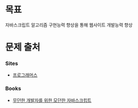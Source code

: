 # 목표
자바스크립트 알고리즘 구현능력 향상을 통해 웹사이트 개발능력 향상

# 문제 출처
<h3>Sites</h3>
<ul>
 <li><a href='https://www.acmicpc.net/' target="_blank">프로그래머스</a></li>
</ul>

<h3>Books</h3>
<ul>
 <li><a href='http://www.kyobobook.co.kr/product/detailViewKor.laf?mallGb=KOR&ejkGb=KOR&barcode=9791162245057' target="_blank">무던한 개발자를 위한 모던한 자바스크립트</a></li>
</ul>
